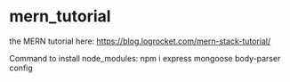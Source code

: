 # mern_tutorial
the MERN tutorial here: https://blog.logrocket.com/mern-stack-tutorial/

Command to install node_modules:
npm i express mongoose body-parser config
